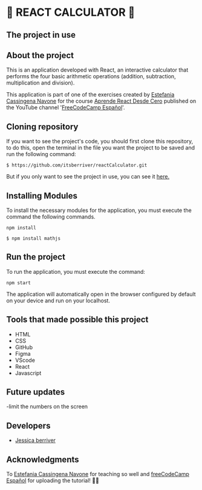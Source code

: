 # 🧮 REACT CALCULATOR 🧮

## The project in use



## About the project
This is an application developed with React, an interactive calculator that performs the four basic arithmetic operations (addition, subtraction, multiplication and division).



This application is part of one of the exercises created by [Estefania Cassingena Navone](https://twitter.com/EstefaniaCassN) for the course [Aprende React Desde Cero](https://www.youtube.com/watch?v=6Jfk8ic3KVk) published on the YouTube channel '[FreeCodeCamp Español](https://www.youtube.com/c/freeCodeCampEspa%C3%B1ol)'. 

## Cloning repository
If you want to see the project's code, you should first clone this repository, to do this, open the terminal in the file you want the project to be saved and run the following command:

`$ https://github.com/itsberriver/reactCalculator.git`

But if you only want to see the project in use, you can see it [here.](https://react-calculator-83c10crys-itsberriver.vercel.app/)

## Installing Modules
To install the necessary modules for the application, you must execute the command the following commands.

 `npm install`
 
 `$ npm install mathjs`


## Run the project
To run the application, you must execute the command:

 `npm start`

The application will automatically open in the browser configured by default on your device and run on your localhost.

## Tools that made possible this project
- HTML
- CSS
- GitHub
- Figma
- VScode
- React
- Javascript

## Future updates
-limit the numbers on the screen


## Developers
- [Jessica berriver](https://github.com/itsberriver)


## Acknowledgments
To [Estefania Cassingena Navone](https://twitter.com/EstefaniaCassN) for teaching so well and [freeCodeCamp Español](https://www.youtube.com/c/freeCodeCampEspa%C3%B1ol) for uploading the tutorial!  🧡🧡






